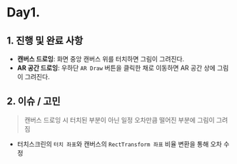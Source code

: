 # Day1.

## 1. 진행 및 완료 사항
- **캔버스 드로잉**: 화면 중앙 캔버스 위를 터치하면 그림이 그려진다.
- **AR 공간 드로잉**: 우하단 `AR Draw` 버튼을 클릭한 채로 이동하면 AR 공간 상에 그림이 그려진다.
  
## 2. 이슈 / 고민
> 캔버스 드로잉 시 터치된 부분이 아닌 일정 오차만큼 떨어진 부분에 그림이 그려짐
  - 터치스크린의 `터치 좌표`와 캔버스의 `RectTransform 좌표` 비율 변환을 통해 오차 수정